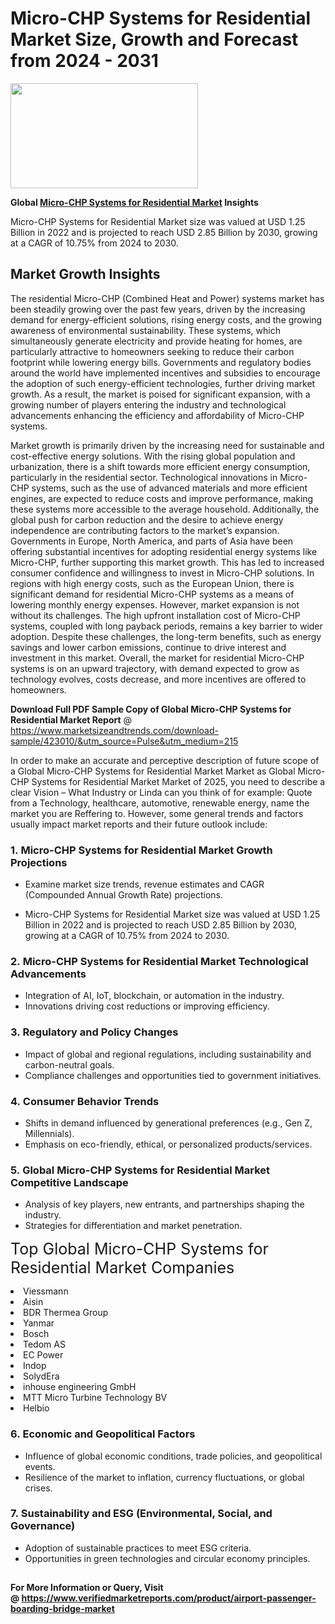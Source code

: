 <H1>Micro-CHP Systems for Residential Market Size, Growth and Forecast from 2024 - 2031</H1><img class="aligncenter size-medium wp-image-584254" src="https://thirdeyenews.in/wp-content/uploads/2024/09/Global-Market-Research-300x168.jpeg" alt="" width="300" height="168" /><p><strong>Global&nbsp;<a href="https://www.marketsizeandtrends.com/download-sample/423010/&amp;utm_source=Pulse&amp;utm_medium=215">Micro-CHP Systems for Residential Market</a> Insights</strong></p><p>Micro-CHP Systems for Residential Market size was valued at USD 1.25 Billion in 2022 and is projected to reach USD 2.85 Billion by 2030, growing at a CAGR of 10.75% from 2024 to 2030.</p><p><h2>Market Growth Insights</h2> <p>The residential Micro-CHP (Combined Heat and Power) systems market has been steadily growing over the past few years, driven by the increasing demand for energy-efficient solutions, rising energy costs, and the growing awareness of environmental sustainability. These systems, which simultaneously generate electricity and provide heating for homes, are particularly attractive to homeowners seeking to reduce their carbon footprint while lowering energy bills. Governments and regulatory bodies around the world have implemented incentives and subsidies to encourage the adoption of such energy-efficient technologies, further driving market growth. As a result, the market is poised for significant expansion, with a growing number of players entering the industry and technological advancements enhancing the efficiency and affordability of Micro-CHP systems. </p> <p>Market growth is primarily driven by the increasing need for sustainable and cost-effective energy solutions. With the rising global population and urbanization, there is a shift towards more efficient energy consumption, particularly in the residential sector. Technological innovations in Micro-CHP systems, such as the use of advanced materials and more efficient engines, are expected to reduce costs and improve performance, making these systems more accessible to the average household. Additionally, the global push for carbon reduction and the desire to achieve energy independence are contributing factors to the market’s expansion. Governments in Europe, North America, and parts of Asia have been offering substantial incentives for adopting residential energy systems like Micro-CHP, further supporting this market growth. This has led to increased consumer confidence and willingness to invest in Micro-CHP solutions. In regions with high energy costs, such as the European Union, there is significant demand for residential Micro-CHP systems as a means of lowering monthly energy expenses. However, market expansion is not without its challenges. The high upfront installation cost of Micro-CHP systems, coupled with long payback periods, remains a key barrier to wider adoption. Despite these challenges, the long-term benefits, such as energy savings and lower carbon emissions, continue to drive interest and investment in this market. Overall, the market for residential Micro-CHP systems is on an upward trajectory, with demand expected to grow as technology evolves, costs decrease, and more incentives are offered to homeowners. </p><p><span class=""><strong>Download Full PDF Sample Copy of Global Micro-CHP Systems for Residential Market Report</strong> @ <a href="https://www.marketsizeandtrends.com/download-sample/423010/&amp;utm_source=Pulse&amp;utm_medium=215" target="_blank">https://www.marketsizeandtrends.com/download-sample/423010/&amp;utm_source=Pulse&amp;utm_medium=215</a></span></p><p>In order to make an accurate and perceptive description of future scope of a Global&nbsp;Micro-CHP Systems for Residential Market Market as Global&nbsp;Micro-CHP Systems for Residential Market Market of 2025, you need to describe a clear Vision &ndash; What Industry or Linda can you think of for example: Quote from a Technology, healthcare, automotive, renewable energy, name the market you are Reffering to. However, some general trends and factors usually impact market reports and their future outlook include:</p><h3>1.&nbsp;<strong>Micro-CHP Systems for Residential Market Growth Projections</strong></h3><ul><li>Examine market size trends, revenue estimates and CAGR (Compounded Annual Growth Rate) projections.</li><li><p>Micro-CHP Systems for Residential Market size was valued at USD 1.25 Billion in 2022 and is projected to reach USD 2.85 Billion by 2030, growing at a CAGR of 10.75% from 2024 to 2030.</p></li></ul><h3>2.&nbsp;<strong>Micro-CHP Systems for Residential Market Technological Advancements</strong></h3><ul><li>Integration of AI, IoT, blockchain, or automation in the industry.</li><li>Innovations driving cost reductions or improving efficiency.</li></ul><h3>3.&nbsp;<strong>Regulatory and Policy Changes</strong></h3><ul><li>Impact of global and regional regulations, including sustainability and carbon-neutral goals.</li><li>Compliance challenges and opportunities tied to government initiatives.</li></ul><h3>4.&nbsp;<strong>Consumer Behavior Trends</strong></h3><ul><li>Shifts in demand influenced by generational preferences (e.g., Gen Z, Millennials).</li><li>Emphasis on eco-friendly, ethical, or personalized products/services.</li></ul><h3>5.&nbsp;<strong>Global Micro-CHP Systems for Residential Market Competitive Landscape</strong></h3><ul><li>Analysis of key players, new entrants, and partnerships shaping the industry.</li><li>Strategies for differentiation and market penetration.</li></ul><p data-pm-slice="1 1 []"><span style="color: inherit; font-family: inherit; font-size: 25px;">Top Global Micro-CHP Systems for Residential Market Companies</span></p><div class="" data-test-id=""><p><li>Viessmann</li><li> Aisin</li><li> BDR Thermea Group</li><li> Yanmar</li><li> Bosch</li><li> Tedom AS</li><li> EC Power</li><li> Indop</li><li> SolydEra</li><li> inhouse engineering GmbH</li><li> MTT Micro Turbine Technology BV</li><li> Helbio</li></p></div><h3>6.&nbsp;<strong>Economic and Geopolitical Factors</strong></h3><ul><li>Influence of global economic conditions, trade policies, and geopolitical events.</li><li>Resilience of the market to inflation, currency fluctuations, or global crises.</li></ul><h3>7.&nbsp;<strong>Sustainability and ESG (Environmental, Social, and Governance)</strong></h3><ul><li>Adoption of sustainable practices to meet ESG criteria.</li><li>Opportunities in green technologies and circular economy principles.</li></ul><h2><strong style="font-size: 14px;">For More Information or Query, Visit @&nbsp;</strong><a style="background-color: #ffffff; font-size: 14px;" href="https://www.marketsizeandtrends.com/report/micro-chp-systems-for-residential-market/" target="_blank">https://www.verifiedmarketreports.com/product/airport-passenger-boarding-bridge-market</a></h2>
